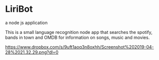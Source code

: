 # LiriBot
a node js application 

This is a small language recognition node app that searches the spotify, bands in town and OMDB for information on songs, music and movies.

https://www.dropbox.com/s/9uft1aoq3n8oxhh/Screenshot%202019-04-28%2021.32.29.png?dl=0
